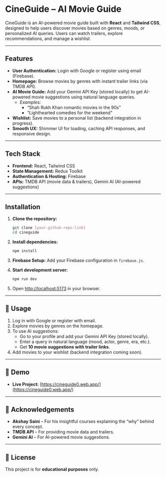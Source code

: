 # CineGuide – AI Movie Guide

CineGuide is an AI-powered movie guide built with **React** and **Tailwind CSS**, designed to help users discover movies based on genres, moods, or personalized AI queries. Users can watch trailers, explore recommendations, and manage a wishlist.

---

## Features

- **User Authentication:** Login with Google or register using email (Firebase).
- **Homepage:** Browse movies by genres with instant trailer links (via TMDB API).
- **AI Movie Guide:** Add your Gemini API Key (stored locally) to get AI-powered movie suggestions using natural language queries.
  - _Examples:_
    - “Shah Rukh Khan romantic movies in the 90s”
    - “Lighthearted comedies for the weekend”
- **Wishlist:** Save movies to a personal list (backend integration in progress).
- **Smooth UX:** Shimmer UI for loading, caching API responses, and responsive design.

---

## Tech Stack

- **Frontend:** React, Tailwind CSS
- **State Management:** Redux Toolkit
- **Authentication & Hosting:** Firebase
- **APIs:** TMDB API (movie data & trailers), Gemini AI (AI-powered suggestions)

---

## Installation

1.  **Clone the repository:**

    ```bash
    git clone [your-github-repo-link]
    cd cineguide
    ```

2.  **Install dependencies:**

    ```bash
    npm install
    ```

3.  **Firebase Setup:**
    Add your Firebase configuration in `firebase.js`.

4.  **Start development server:**

    ```bash
    npm run dev
    ```

5.  Open [http://localhost:5173](http://localhost:5173) in your browser.

---

## 🚀 Usage

1.  Log in with Google or register with email.
2.  Explore movies by genres on the homepage.
3.  To use AI suggestions:
    - Go to your profile and add your Gemini API Key (stored locally).
    - Enter a query in natural language (mood, actor, genre, era, etc.).
    - Get **10 movie suggestions with trailer links**.
4.  Add movies to your wishlist (backend integration coming soon).

---

## 🎥 Demo

- **Live Project:** [https://cineguide0.web.app/](https://cineguide0.web.app/)

---

## 🙌 Acknowledgements

- **Akshay Saini** – For his insightful courses explaining the “why” behind every concept.
- **TMDB API** – For providing movie data and trailers.
- **Gemini AI** – For AI-powered movie suggestions.

---

## 📜 License

This project is for **educational purposes** only.
